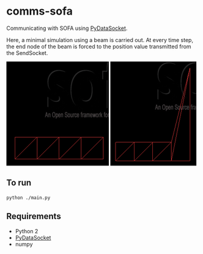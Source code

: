 # comms-sofa
Communicating with SOFA using [PyDataSocket](https://github.com/psomers3/PyDataSocket).

Here, a minimal simulation using a beam is carried out.
At every time step, the end node of the beam
is forced to the position value transmitted
from the SendSocket.

![](https://github.com/feudalism/sa-code/raw/python2/comms-sofa/start.PNG)
![](https://github.com/feudalism/sa-code/raw/python2/comms-sofa/end.PNG)

## To run
    python ./main.py

## Requirements
* Python 2
* [PyDataSocket](https://github.com/psomers3/PyDataSocket)
* numpy